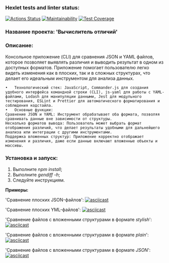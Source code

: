 ### Hexlet tests and linter status:

[![Actions Status](https://github.com/tdd3vlp/frontend-project-46/actions/workflows/hexlet-check.yml/badge.svg)](https://github.com/tdd3vlp/frontend-project-46/actions)
[![Maintainability](https://api.codeclimate.com/v1/badges/c70e15872ce3b624b1c5/maintainability)](https://codeclimate.com/github/tdd3vlp/frontend-project-46/maintainability)
[![Test Coverage](https://api.codeclimate.com/v1/badges/c70e15872ce3b624b1c5/test_coverage)](https://codeclimate.com/github/tdd3vlp/frontend-project-46/test_coverage)

### Название проекта: 'Вычислитель отличий'

### Описание: 
Консольное приложение (CLI) для сравнения JSON и YAML файлов, которое позволяет выявлять различия и выводить результат в одном из доступных форматов. Приложение помогает пользователю легко видеть изменения как в плоских, так и в   сложных структурах, что делает его идеальным инструментом для анализа данных.

	•	Технологический стек: JavaScript, Commander.js для создания удобного интерфейса командной строки (CLI), js-yaml для работы с YAML-файлами, Lodash для манипуляции данными, Jest для модульного тестирования, ESLint и Prettier для автоматического форматирования и соблюдения кодстайла.
	•	Основные функции:
	Сравнение JSON и YAML: Инструмент обрабатывает оба формата, позволяя сравнивать данные вне зависимости от структуры.
	Несколько форматов вывода: Пользователь может выбрать формат отображения различий, что делает результаты удобными для дальнейшего анализа или интеграции с другими инструментами.
	Поддержка вложенных структур: Приложение корректно отображает изменения и различия, даже если данные включают вложенные объекты и массивы.

### Установка и запуск:

1. Выполните *npm install*;
2. Выполните *gendiff -h*;
3. Следуйте инструкциям.

**Примеры:**

'Сравнение плоских JSON-файлов':
[![asciicast](https://asciinema.org/a/7J6hwxvJQi1iLO69NLrPQMpKA.svg)](https://asciinema.org/a/7J6hwxvJQi1iLO69NLrPQMpKA)

'Сравнение плоских YML-файлов':
[![asciicast](https://asciinema.org/a/SKQKWtlPjeNlq6nCNFDlwDaX3.svg)](https://asciinema.org/a/SKQKWtlPjeNlq6nCNFDlwDaX3)

'Сравнение файлов с вложенными структурами в формате *stylish*':
[![asciicast](https://asciinema.org/a/wai2fyfkKDYAB9ZOsK3w4wfbn.svg)](https://asciinema.org/a/wai2fyfkKDYAB9ZOsK3w4wfbn)

'Сравнение файлов с вложенными структурами в формате *plain*':
[![asciicast](https://asciinema.org/a/82JtuJi7fjwhGmqWAMpwkljXG.svg)](https://asciinema.org/a/82JtuJi7fjwhGmqWAMpwkljXG)

'Сравнение файлов с вложенными структурами в формате *JSON*':
[![asciicast](https://asciinema.org/a/DlpbYyAXnEPWvYcJeFJ4ID9nU.svg)](https://asciinema.org/a/DlpbYyAXnEPWvYcJeFJ4ID9nU)
